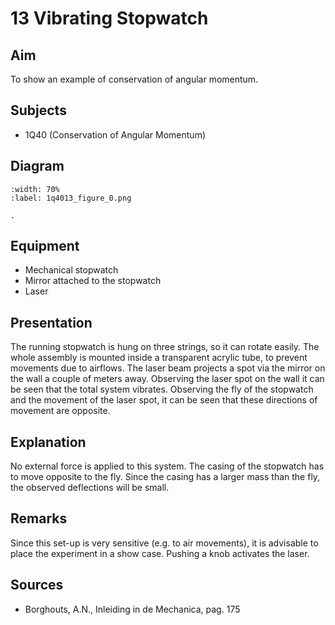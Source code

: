 

# 13 Vibrating Stopwatch 
    
  
## Aim   
 To show an example of conservation of angular momentum.    
  
## Subjects   
* 1Q40 (Conservation of Angular Momentum)   

## Diagram
   
```{figure} figures/figure_0.png
:width: 70%  
:label: 1q4013_figure_0.png  

. 
```

## Equipment
 *  Mechanical stopwatch 
 *  Mirror attached to the stopwatch 
 *  Laser
      
  
## Presentation   
 The running stopwatch is hung on three strings, so it can rotate easily. The whole assembly is mounted inside a transparent acrylic tube, to prevent movements due to airflows. The laser beam projects a spot via the mirror on the wall a couple of meters away. Observing the laser spot on the wall it can be seen that the total system vibrates. Observing the fly of the stopwatch and the movement of the laser spot, it can be seen that these directions of movement are opposite.    
  
## Explanation   
 No external force is applied to this system. The casing of the stopwatch has to move opposite to the fly. Since the casing has a larger mass than the fly, the observed deflections will be small.    
  
## Remarks   
Since this set-up is very sensitive (e.g. to air movements), it is advisable to place the experiment in a show case. Pushing a knob activates the laser.    
  
## Sources
 *  Borghouts, A.N., Inleiding in de Mechanica, pag. 175
  